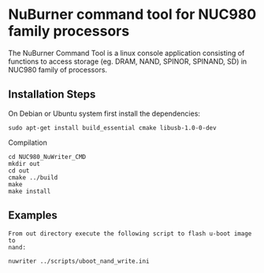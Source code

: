 # NuBurner command tool for NUC980 family processors

The NuBurner Command Tool is a linux console application consisting of
functions to access storage (eg. DRAM, NAND, SPINOR, SPINAND, SD) in NUC980 
family of processors.

## Installation Steps

On Debian or Ubuntu system first install the dependencies:

    sudo apt-get install build_essential cmake libusb-1.0-0-dev

Compilation

    cd NUC980_NuWriter_CMD
    mkdir out
    cd out
    cmake ../build
    make
    make install

## Examples

    From out directory execute the following script to flash u-boot image to
    nand:

    nuwriter ../scripts/uboot_nand_write.ini




